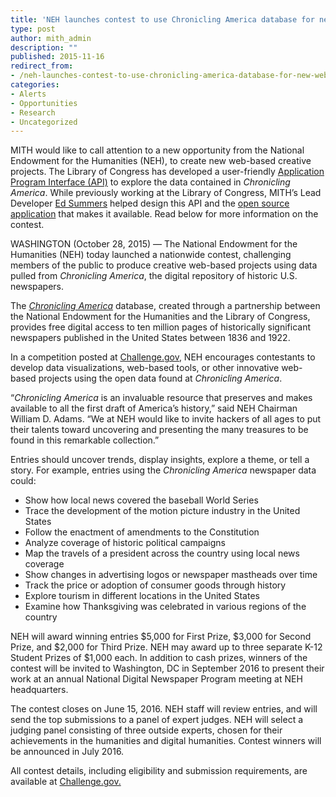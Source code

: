 ```yaml
---
title: 'NEH launches contest to use Chronicling America database for new web-based creative projects'
type: post
author: mith_admin
description: ""
published: 2015-11-16
redirect_from: 
- /neh-launches-contest-to-use-chronicling-america-database-for-new-web-based-creative-projects/
categories:
- Alerts
- Opportunities
- Research
- Uncategorized
---
```

MITH would like to call attention to a new opportunity from the National Endowment for the Humanities (NEH), to create new web-based creative projects. The Library of Congress has developed a user-friendly [Application Program Interface (API)](http://chroniclingamerica.loc.gov/about/api/) to explore the data contained in _Chronicling America_. While previously working at the Library of Congress, MITH’s Lead Developer [Ed Summers](http://mith.umd.edu/people/person/ed-summers/) helped design this API and the [open source application](https://github.com/libraryofcongress/chronam) that makes it available. Read below for more information on the contest.

WASHINGTON (October 28, 2015) — The National Endowment for the Humanities (NEH) today launched a nationwide contest, challenging members of the public to produce creative web-based projects using data pulled from _Chronicling America_, the digital repository of historic U.S. newspapers.

The [_Chronicling America_](http://chroniclingamerica.loc.gov/) database, created through a partnership between the National Endowment for the Humanities and the Library of Congress, provides free digital access to ten million pages of historically significant newspapers published in the United States between 1836 and 1922.

In a competition posted at [Challenge.gov](https://www.challenge.gov/challenge/chronicling-america-historic-american-newspapers-data-challenge/), NEH encourages contestants to develop data visualizations, web-based tools, or other innovative web-based projects using the open data found at _Chronicling America_.

“_Chronicling America_ is an invaluable resource that preserves and makes available to all the first draft of America’s history,” said NEH Chairman William D. Adams. “We at NEH would like to invite hackers of all ages to put their talents toward uncovering and presenting the many treasures to be found in this remarkable collection.”

Entries should uncover trends, display insights, explore a theme, or tell a story. For example, entries using the _Chronicling America_ newspaper data could:

- Show how local news covered the baseball World Series
- Trace the development of the motion picture industry in the United States
- Follow the enactment of amendments to the Constitution
- Analyze coverage of historic political campaigns
- Map the travels of a president across the country using local news coverage
- Show changes in advertising logos or newspaper mastheads over time
- Track the price or adoption of consumer goods through history
- Explore tourism in different locations in the United States
- Examine how Thanksgiving was celebrated in various regions of the country

NEH will award winning entries $5,000 for First Prize, $3,000 for Second Prize, and $2,000 for Third Prize. NEH may award up to three separate K-12 Student Prizes of $1,000 each. In addition to cash prizes, winners of the contest will be invited to Washington, DC in September 2016 to present their work at an annual National Digital Newspaper Program meeting at NEH headquarters.

The contest closes on June 15, 2016. NEH staff will review entries, and will send the top submissions to a panel of expert judges. NEH will select a judging panel consisting of three outside experts, chosen for their achievements in the humanities and digital humanities. Contest winners will be announced in July 2016.

All contest details, including eligibility and submission requirements, are available at [Challenge.gov.](https://www.challenge.gov/challenge/chronicling-america-historic-american-newspapers-data-challenge/)
